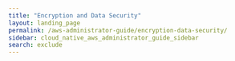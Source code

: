 ```yaml
---
title: "Encryption and Data Security"
layout: landing_page
permalink: /aws-administrator-guide/encryption-data-security/
sidebar: cloud_native_aws_administrator_guide_sidebar
search: exclude
---
```


